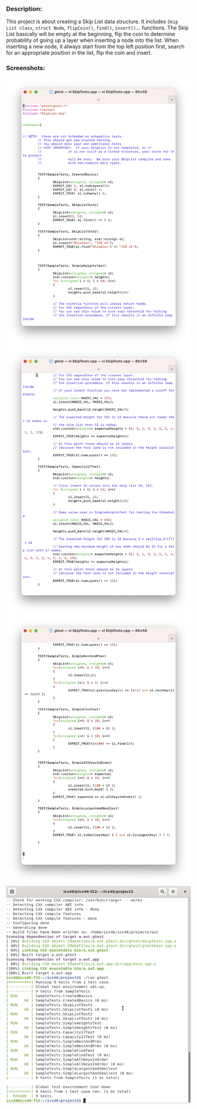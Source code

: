 ### Description:

This project is about creating a Skip List data structure. It includes `Skip List class`, `struct Node`, `flipCoin()`, `find()`, `insert()`... functions. The Skip List basically will be empty at the beginning, flip the coin to determine probability of going up a layer when inserting a node into the list. When inserting a new node, it always start from the top left position first, search for an appropriate position in the list, flip the coin and insert. 

### Screenshots:

![Project 2 - code](Proj2.png)
![Project 2 - code](Proj2-continue.png)
![Project 2 - code](Projt2-continue1.png)
![Project 2 - code](Project2.png)


